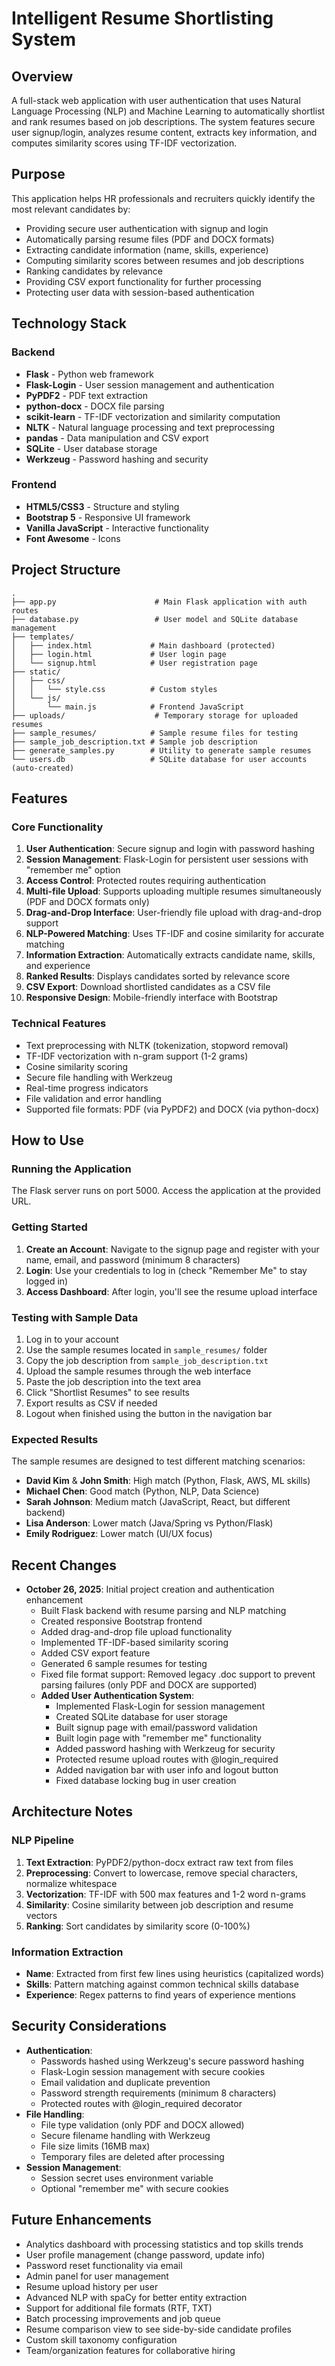 # Intelligent Resume Shortlisting System

## Overview
A full-stack web application with user authentication that uses Natural Language Processing (NLP) and Machine Learning to automatically shortlist and rank resumes based on job descriptions. The system features secure user signup/login, analyzes resume content, extracts key information, and computes similarity scores using TF-IDF vectorization.

## Purpose
This application helps HR professionals and recruiters quickly identify the most relevant candidates by:
- Providing secure user authentication with signup and login
- Automatically parsing resume files (PDF and DOCX formats)
- Extracting candidate information (name, skills, experience)
- Computing similarity scores between resumes and job descriptions
- Ranking candidates by relevance
- Providing CSV export functionality for further processing
- Protecting user data with session-based authentication

## Technology Stack

### Backend
- **Flask** - Python web framework
- **Flask-Login** - User session management and authentication
- **PyPDF2** - PDF text extraction
- **python-docx** - DOCX file parsing
- **scikit-learn** - TF-IDF vectorization and similarity computation
- **NLTK** - Natural language processing and text preprocessing
- **pandas** - Data manipulation and CSV export
- **SQLite** - User database storage
- **Werkzeug** - Password hashing and security

### Frontend
- **HTML5/CSS3** - Structure and styling
- **Bootstrap 5** - Responsive UI framework
- **Vanilla JavaScript** - Interactive functionality
- **Font Awesome** - Icons

## Project Structure
```
.
├── app.py                      # Main Flask application with auth routes
├── database.py                 # User model and SQLite database management
├── templates/
│   ├── index.html             # Main dashboard (protected)
│   ├── login.html             # User login page
│   └── signup.html            # User registration page
├── static/
│   ├── css/
│   │   └── style.css          # Custom styles
│   └── js/
│       └── main.js            # Frontend JavaScript
├── uploads/                    # Temporary storage for uploaded resumes
├── sample_resumes/            # Sample resume files for testing
├── sample_job_description.txt # Sample job description
├── generate_samples.py        # Utility to generate sample resumes
└── users.db                   # SQLite database for user accounts (auto-created)
```

## Features

### Core Functionality
1. **User Authentication**: Secure signup and login with password hashing
2. **Session Management**: Flask-Login for persistent user sessions with "remember me" option
3. **Access Control**: Protected routes requiring authentication
4. **Multi-file Upload**: Supports uploading multiple resumes simultaneously (PDF and DOCX formats only)
5. **Drag-and-Drop Interface**: User-friendly file upload with drag-and-drop support
6. **NLP-Powered Matching**: Uses TF-IDF and cosine similarity for accurate matching
7. **Information Extraction**: Automatically extracts candidate name, skills, and experience
8. **Ranked Results**: Displays candidates sorted by relevance score
9. **CSV Export**: Download shortlisted candidates as a CSV file
10. **Responsive Design**: Mobile-friendly interface with Bootstrap

### Technical Features
- Text preprocessing with NLTK (tokenization, stopword removal)
- TF-IDF vectorization with n-gram support (1-2 grams)
- Cosine similarity scoring
- Secure file handling with Werkzeug
- Real-time progress indicators
- File validation and error handling
- Supported file formats: PDF (via PyPDF2) and DOCX (via python-docx)

## How to Use

### Running the Application
The Flask server runs on port 5000. Access the application at the provided URL.

### Getting Started
1. **Create an Account**: Navigate to the signup page and register with your name, email, and password (minimum 8 characters)
2. **Login**: Use your credentials to log in (check "Remember Me" to stay logged in)
3. **Access Dashboard**: After login, you'll see the resume upload interface

### Testing with Sample Data
1. Log in to your account
2. Use the sample resumes located in `sample_resumes/` folder
3. Copy the job description from `sample_job_description.txt`
4. Upload the sample resumes through the web interface
5. Paste the job description into the text area
6. Click "Shortlist Resumes" to see results
7. Export results as CSV if needed
8. Logout when finished using the button in the navigation bar

### Expected Results
The sample resumes are designed to test different matching scenarios:
- **David Kim** & **John Smith**: High match (Python, Flask, AWS, ML skills)
- **Michael Chen**: Good match (Python, NLP, Data Science)
- **Sarah Johnson**: Medium match (JavaScript, React, but different backend)
- **Lisa Anderson**: Lower match (Java/Spring vs Python/Flask)
- **Emily Rodriguez**: Lower match (UI/UX focus)

## Recent Changes
- **October 26, 2025**: Initial project creation and authentication enhancement
  - Built Flask backend with resume parsing and NLP matching
  - Created responsive Bootstrap frontend
  - Added drag-and-drop file upload functionality
  - Implemented TF-IDF-based similarity scoring
  - Added CSV export feature
  - Generated 6 sample resumes for testing
  - Fixed file format support: Removed legacy .doc support to prevent parsing failures (only PDF and DOCX are supported)
  - **Added User Authentication System**:
    - Implemented Flask-Login for session management
    - Created SQLite database for user storage
    - Built signup page with email/password validation
    - Built login page with "remember me" functionality
    - Added password hashing with Werkzeug for security
    - Protected resume upload routes with @login_required
    - Added navigation bar with user info and logout button
    - Fixed database locking bug in user creation

## Architecture Notes

### NLP Pipeline
1. **Text Extraction**: PyPDF2/python-docx extract raw text from files
2. **Preprocessing**: Convert to lowercase, remove special characters, normalize whitespace
3. **Vectorization**: TF-IDF with 500 max features and 1-2 word n-grams
4. **Similarity**: Cosine similarity between job description and resume vectors
5. **Ranking**: Sort candidates by similarity score (0-100%)

### Information Extraction
- **Name**: Extracted from first few lines using heuristics (capitalized words)
- **Skills**: Pattern matching against common technical skills database
- **Experience**: Regex patterns to find years of experience mentions

## Security Considerations
- **Authentication**:
  - Passwords hashed using Werkzeug's secure password hashing
  - Flask-Login session management with secure cookies
  - Email validation and duplicate prevention
  - Password strength requirements (minimum 8 characters)
  - Protected routes with @login_required decorator
- **File Handling**:
  - File type validation (only PDF and DOCX allowed)
  - Secure filename handling with Werkzeug
  - File size limits (16MB max)
  - Temporary files are deleted after processing
- **Session Management**:
  - Session secret uses environment variable
  - Optional "remember me" with secure cookies

## Future Enhancements
- Analytics dashboard with processing statistics and top skills trends
- User profile management (change password, update info)
- Password reset functionality via email
- Admin panel for user management
- Resume upload history per user
- Advanced NLP with spaCy for better entity extraction
- Support for additional file formats (RTF, TXT)
- Batch processing improvements and job queue
- Resume comparison view to see side-by-side candidate profiles
- Custom skill taxonomy configuration
- Team/organization features for collaborative hiring
